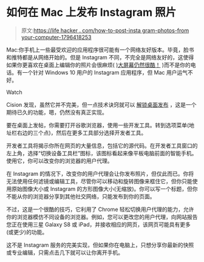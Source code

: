 # 如何在 Mac 上发布 Instagram 照片

> 原文:[https://life hacker . com/how-to-post-insta gram-photos-from your-computer-1796418253](https://lifehacker.com/how-to-post-instagram-photos-from-your-computer-1796418253)

Mac:你手机上一些最受欢迎的应用程序很可能有一个网络友好版本。毕竟，脸书和推特都是从网络开始的。但是 Instagram 不同，不完全是网络友好的，这使得如果你更喜欢在桌面上编辑你的照片会很麻烦( [)大屏幕仍然很酷！](http://lifehacker.com/how-using-an-ultrawide-monitor-boosted-my-productivity-1782833923) )而不是你的电话。有一个针对 Windows 10 用户的 Instagram 应用程序，但 Mac 用户运气不好。

Watch

Cision 发现，虽然它并不完美，但一点技术诀窍就可以 [解锁桌面发布](http://www.cision.com/us/2017/06/awesome-instagram-posts-on-desktop/) ，这是一个期待已久的功能，嗯，仍然没有真正实现。

要在桌面上发帖，你需要打开谷歌浏览器，使用一些开发工具。转到选项菜单(地址栏右边的三个点)，然后在更多工具部分选择开发者工具。

开发者工具将揭示你所在网页的大量信息，包括它的源代码。在开发者工具窗口的左上角，选择“切换设备工具栏”图标，该图标看起来像平板电脑前面的智能手机。使用它，你可以改变你的浏览器的用户代理。

在 Instagram 的情况下，改变你的用户代理会让你发布照片，但仅此而已。你将无法使用任何滤镜或编辑工具，尽管你可以移动和旋转图像来框住它，但你只能使用原始图像大小或 Instagram 的方形图像大小(无缩放)。你可以写一个标题，但你不能从你的浏览器分享到其他社交网络，只能发布到你的页面。

不过，这是一个很酷的技巧，它利用了 Chrome 轻松切换用户代理的能力，允许你的浏览器模仿不同设备的浏览器。例如，您可以更改您的用户代理，向网站报告您正在使用三星 Galaxy S8 或 iPad，并接收相应的网页，该网页可能具有更多(或更少)的功能。

这不是 Instagram 服务的完美实现，但如果你在电脑上，只想分享你最新的快照或专业编辑，只需点击几下就可以让你离开手机。